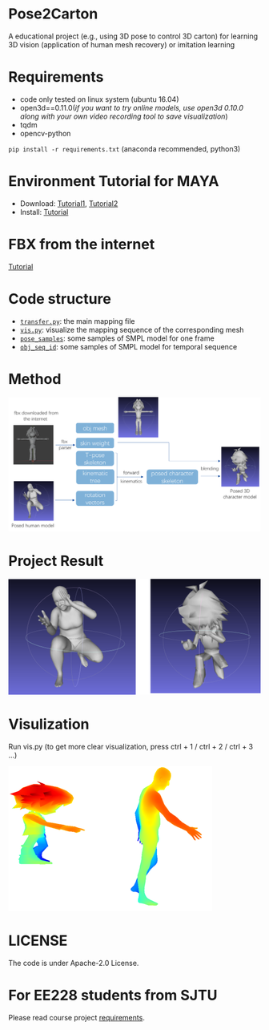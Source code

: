# Pose2Carton
A educational project (e.g., using 3D pose to control 3D carton) for learning 3D vision (application of human mesh recovery) or imitation learning

# Requirements
* code only tested on linux system (ubuntu 16.04)
* open3d==0.11.0(*if you want to try online models, use open3d 0.10.0 along with your own video recording tool to save visualization*)
* tqdm
* opencv-python

`pip install -r requirements.txt` (anaconda recommended, python3)


# Environment Tutorial for MAYA
* Download: [Tutorial1](https://blog.csdn.net/otter1010/article/details/111396928), [Tutorial2](https://knowledge.autodesk.com/zh-hans/support/maya/learn-explore/caas/simplecontent/content/installing-maya-2020-ubuntu.html)
* Install: [Tutorial](https://blog.csdn.net/White_Idiot/article/details/78253004)

# FBX from the internet
[Tutorial](doc/fbx_from_the_internet.md)


# Code structure
* [`transfer.py`](transfer.py): the main mapping file
* [`vis.py`](vis.py): visualize the mapping sequence of the corresponding mesh
* [`pose_samples`](pose_samples/): some samples of SMPL model for one frame
* [`obj_seq_id`](obj_seq_id/): some samples of SMPL model for temporal sequence


# Method
![image](img/pipeline.png)

# Project Result
![image](img/pose2carton.png)

# Visulization
Run vis.py (to get more clear visualization, press ctrl + 1 / ctrl + 2 / ctrl + 3 ...)

![image](img/vis.png)

# LICENSE
The code is under Apache-2.0 License.

# For EE228 students from SJTU
Please read course project [requirements](doc/EE228.md). 
